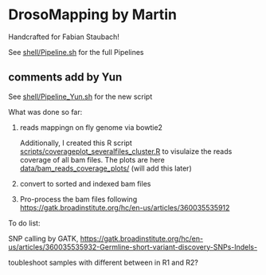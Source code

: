 # DrosoMapping by Martin

Handcrafted for Fabian Staubach!

See [shell/Pipeline.sh](shell/Pipeline.sh) for the full Pipelines


## comments add by Yun

See [shell/Pipeline_Yun.sh](shell/Pipeline_Yun.sh) for the new script


What was done so far:

1. reads mappingn on fly genome via bowtie2

    Additionally, I created this R script [scripts/coverageplot_severalfiles_cluster.R](scripts/coverageplot_severalfiles_cluster.R) to visulaize the reads coverage of all bam files. The plots are here [data/bam_reads_coverage_plots/](data/bam_reads_coverage_plots/) (will add this later)

2. convert to sorted and indexed bam files

3. Pro-process the bam files following https://gatk.broadinstitute.org/hc/en-us/articles/360035535912

To do list:

SNP calling by GATK, https://gatk.broadinstitute.org/hc/en-us/articles/360035535932-Germline-short-variant-discovery-SNPs-Indels-

toubleshoot samples with different between in R1 and R2?
